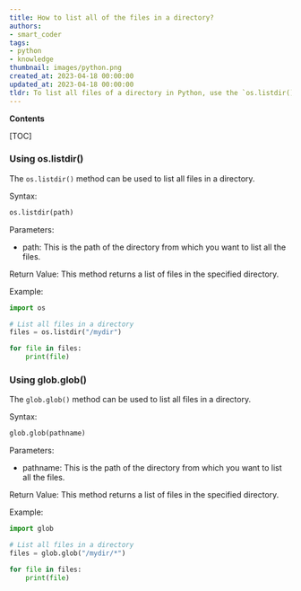 ```yaml
---
title: How to list all of the files in a directory?
authors:
- smart_coder
tags:
- python
- knowledge
thumbnail: images/python.png
created_at: 2023-04-18 00:00:00
updated_at: 2023-04-18 00:00:00
tldr: To list all files of a directory in Python, use the `os.listdir()` function.
---
```


**Contents**

[TOC]

### Using os.listdir()

The `os.listdir()` method can be used to list all files in a directory.

Syntax:
```python
os.listdir(path)
```

Parameters:
- path: This is the path of the directory from which you want to list all the files. 

Return Value:
This method returns a list of files in the specified directory.

Example:
```python
import os

# List all files in a directory
files = os.listdir("/mydir")

for file in files:
    print(file)
```

### Using glob.glob()

The `glob.glob()` method can be used to list all files in a directory.

Syntax:
```python
glob.glob(pathname)
```

Parameters:
- pathname: This is the path of the directory from which you want to list all the files. 

Return Value:
This method returns a list of files in the specified directory.

Example:
```python
import glob

# List all files in a directory
files = glob.glob("/mydir/*")

for file in files:
    print(file)
```

